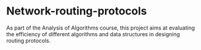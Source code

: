 Network-routing-protocols
=========================

As part of the Analysis of Algorithms course, this project aims at evaluating the efficiency of different algorithms and data structures in designing routing protocols.

